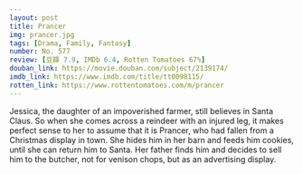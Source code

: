 ```yaml
---
layout: post 
title: Prancer
img: prancer.jpg
tags: [Drama, Family, Fantasy]
number: No. 577
review: [豆瓣 7.9, IMDb 6.4, Rotten Tomatoes 67%]
douban_link: https://movie.douban.com/subject/2139174/
imdb_link: https://www.imdb.com/title/tt0098115/
rotten_link: https://www.rottentomatoes.com/m/prancer
---
```


Jessica, the daughter of an impoverished farmer, still believes in Santa Claus. So when she comes across a reindeer with an injured leg, it makes perfect sense to her to assume that it is Prancer, who had fallen from a Christmas display in town. She hides him in her barn and feeds him cookies, until she can return him to Santa. Her father finds him and decides to sell him to the butcher, not for venison chops, but as an advertising display.
